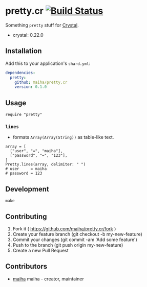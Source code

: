 # pretty.cr [![Build Status](https://travis-ci.org/maiha/pretty.cr.svg?branch=master)](https://travis-ci.org/maiha/pretty.cr)

Something `pretty` stuff for [Crystal](http://crystal-lang.org/).

- crystal: 0.22.0

## Installation

Add this to your application's `shard.yml`:

```yaml
dependencies:
  pretty:
    github: maiha/pretty.cr
    version: 0.1.0
```

## Usage

```crystal
require "pretty"
```

### `lines`

- formats `Array(Array(String))` as table-like text.

```crystal
array = [
  ["user", "=", "maiha"],
  ["password", "=", "123"],
]
Pretty.lines(array, delimiter: " ")
# user     = maiha
# password = 123
```

## Development

```shell
make
```

## Contributing

1. Fork it ( https://github.com/maiha/pretty.cr/fork )
2. Create your feature branch (git checkout -b my-new-feature)
3. Commit your changes (git commit -am 'Add some feature')
4. Push to the branch (git push origin my-new-feature)
5. Create a new Pull Request

## Contributors

- [maiha](https://github.com/maiha) maiha - creator, maintainer
